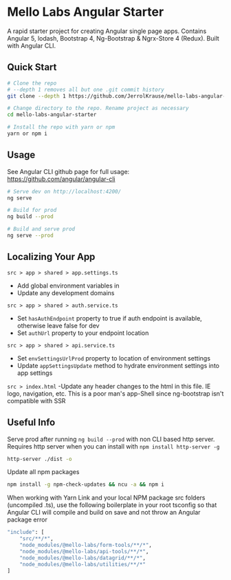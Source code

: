 # Mello Labs Angular Starter

A rapid starter project for creating Angular single page apps. Contains Angular 5, lodash, Bootstrap 4, Ng-Bootstrap & Ngrx-Store 4 (Redux). Built with Angular CLI.

## Quick Start

```bash
# Clone the repo
# --depth 1 removes all but one .git commit history
git clone --depth 1 https://github.com/JerrolKrause/mello-labs-angular-starter.git

# Change directory to the repo. Rename project as necessary
cd mello-labs-angular-starter

# Install the repo with yarn or npm
yarn or npm i
```

## Usage
See Angular CLI github page for full usage: https://github.com/angular/angular-cli

```bash
# Serve dev on http://localhost:4200/
ng serve

# Build for prod
ng build --prod

# Build and serve prod
ng serve --prod
```

## Localizing Your App
`src > app > shared > app.settings.ts`
- Add global environment variables in 
- Update any development domains

`src > app > shared > auth.service.ts`
- Set `hasAuthEndpoint` property to true if auth endpoint is available, otherwise leave false for dev
- Set `authUrl` property to your endpoint location

`src > app > shared > api.service.ts`
- Set `envSettingsUrlProd` property to location of environment settings
- Update `appSettingsUpdate` method to hydrate environment settings into app settings

`src > index.html`
-Update any header changes to the html in this file. IE logo, navigation, etc. This is a poor man's app-Shell since ng-bootstrap isn't compatible with SSR

## Useful Info
Serve prod after running `ng build --prod` with non CLI based http server. Requires http server when you can install with `npm install http-server -g`
```bash
http-server ./dist -o
```

Update all npm packages
```bash
npm install -g npm-check-updates && ncu -a && npm i
```

When working with Yarn Link and your local NPM package src folders (uncompiled .ts), use the following boilerplate in your root tsconfig so that Angular CLI will compile and build on save and not throw an Angular package error
```bash
"include": [
	"src/**/*",
	"node_modules/@mello-labs/form-tools/**/*",
	"node_modules/@mello-labs/api-tools/**/*",
	"node_modules/@mello-labs/datagrid/**/*",
	"node_modules/@mello-labs/utilities/**/*"
]
```